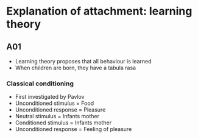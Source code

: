 # Explanation of attachment: learning theory

## A01

- Learning theory proposes that all behaviour is learned
- When children are born, they have a tabula rasa

### Classical conditioning
- First investigated by Pavlov
- Unconditioned stimulus = Food
- Unconditioned response = Pleasure
- Neutral stimulus = Infants mother
- Conditioned stimulus = Infants mother
- Unconditioned response = Feeling of pleasure

